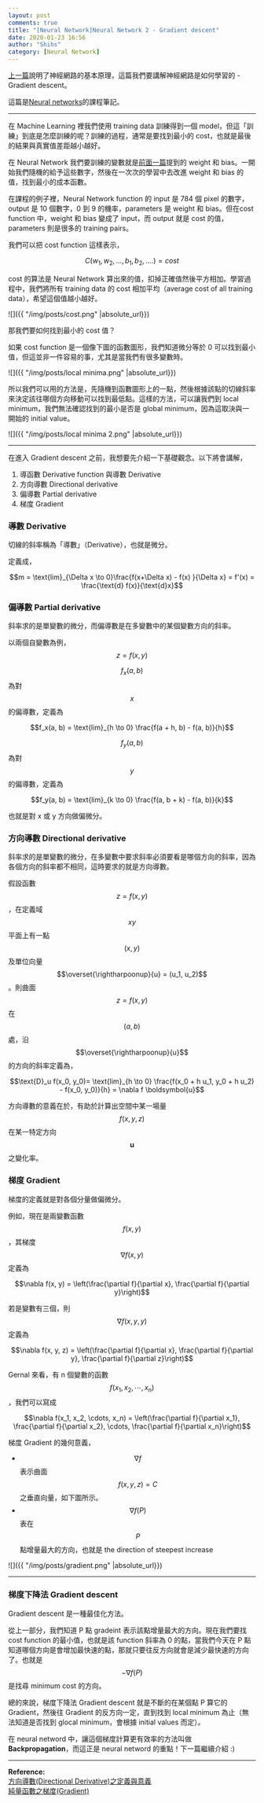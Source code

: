 ```yaml
---
layout: post
comments: true
title: "[Neural Network]Neural Network 2 - Gradient descent"
date: 2020-01-23 16:56
author: "Shihs"
category: [Neural Network]
---
```


[上一篇](https://shihs.github.io/blog/neural%20network/2020/01/22/Neural-Network-Neural-Network/)說明了神經網路的基本原理，這篇我們要講解神經網路是如何學習的 - Gradient descent。


這篇是[Neural networks](https://www.youtube.com/watch?v=IHZwWFHWa-w&list=PLZHQObOWTQDNU6R1_67000Dx_ZCJB-3pi&index=2)的課程筆記。

***

在 Machine Learning 裡我們使用 training data 訓練得到一個 model，但這「訓練」到底是怎麼訓練的呢？訓練的過程，通常是要找到最小的 cost，也就是最後的結果與真實值差距越小越好。

在 Neural Network 我們要訓練的變數就是[前面一篇](https://shihs.github.io/blog/neural%20network/2020/01/22/Neural-Network-Neural-Network/)提到的 weight 和 bias。一開始我們隨機的給予這些數字，然後在一次次的學習中去改進 weight 和 bias 的值，找到最小的成本函數。

在課程的例子裡，Neural Network function 的 input 是 784 個 pixel 的數字，output 是 10 個數字，0 到 9 的機率，parameters 是 weight 和 bias。但在cost function 中，weight 和 bias 變成了 input，而 output 就是 cost 的值，parameters 則是很多的 training pairs。

我們可以把 cost function 這樣表示， 

$$C(w_1, w_2,..., b_1, b_2, ....) = cost$$

cost 的算法是 Neural Network 算出來的值，扣掉正確值然後平方相加。學習過程中，我們將所有 training data 的 cost 相加平均（average cost of all training data），希望這個值越小越好。

![]({{ "/img/posts/cost.png" |absolute_url}})

那我們要如何找到最小的 cost 值？

如果 cost function 是一個像下圖的函數圖形，我們知道微分等於 0 可以找到最小值，但這並非一件容易的事，尤其是當我們有很多變數時。

![]({{ "/img/posts/local minima.png" |absolute_url}})

所以我們可以用的方法是，先隨機到函數圖形上的一點，然後根據該點的切線斜率來決定該往哪個方向移動可以找到最低點。這樣的方法，可以讓我們到 local minimum，我們無法確認找到的最小是否是 global minimum，因為這取決與一開始的 initial value。


![]({{ "/img/posts/local minima 2.png" |absolute_url}})


***

在進入 Gradient descent 之前，我想要先介紹一下基礎觀念。以下將會講解，

1. 導函數 Derivative function 與導數 Derivative
2. 方向導數 Directional derivative
3. 偏導數 Partial derivative
4. 梯度 Gradient

### 導數 Derivative

切線的斜率稱為「導數」（Derivative），也就是微分。

定義成，

$$m = \text{lim}_{\Delta x \to 0}\frac{f(x+\Delta x) - f(x) }{\Delta x} = f'(x) = \frac{\text{d} f(x)}{\text{d}x}$$



### 偏導數 Partial derivative

斜率求的是單變數的微分，而偏導數是在多變數中的某個變數方向的斜率。

以兩個自變數為例， $$z = f(x, y)$$

$$f_x(a, b)$$ 為對 $$x$$ 的偏導數，定義為 

$$f_x(a, b) = \text{lim}_{h \to 0} \frac{f(a + h, b) - f(a, b)}{h}$$


$$f_y(a, b)$$ 為對 $$y$$ 的偏導數，定義為 

$$f_y(a, b) = \text{lim}_{k \to 0} \frac{f(a, b + k) - f(a, b)}{k}$$


也就是對 x 或 y 方向做偏微分。


### 方向導數 Directional derivative

斜率求的是單變數的微分，在多變數中要求斜率必須要看是哪個方向的斜率，因為各個方向的斜率都不相同，這時要求的就是方向導數。


假設函數 $$z = f(x, y)$$，在定義域 $$xy$$ 平面上有一點 $$(x, y)$$ 及單位向量 $$\overset{\rightharpoonup}{u} = (u_1, u_2)$$。則曲面 $$z = f(x, y)$$ 在 $$(a, b)$$ 處，沿 $$\overset{\rightharpoonup}{u}$$ 的方向的斜率定義為，

$$\text{D}_u f(x_0, y_0)= \text{lim}_{h \to 0} \frac{f(x_0 + h u_1, y_0 + h u_2) - f(x_0, y_0)}{h} = \nabla f \boldsymbol{u}$$

方向導數的意義在於，有助於計算出空間中某一場量 $$f(x, y, z)$$ 在某一特定方向 $$\boldsymbol{u}$$ 之變化率。





### 梯度 Gradient

梯度的定義就是對各個分量做偏微分。

例如，現在是兩變數函數 $$f(x, y)$$，其梯度 $$\nabla f(x, y)$$ 定義為

$$\nabla f(x, y) = \left(\frac{\partial f}{\partial x}, \frac{\partial f}{\partial y}\right)$$


若是變數有三個，則 $$\nabla f(x, y, y)$$ 定義為

$$\nabla f(x, y, z) = \left(\frac{\partial f}{\partial x}, \frac{\partial f}{\partial y}, \frac{\partial f}{\partial z}\right)$$


Gernal 來看，有 n 個變數的函數 $$f(x_1, x_2, \cdots, x_n)$$，我們可以寫成 

$$\nabla f(x_1, x_2, \cdots, x_n) = \left(\frac{\partial f}{\partial x_1}, \frac{\partial f}{\partial x_2}, \cdots, \frac{\partial f}{\partial x_n}\right)$$


梯度 Gradient 的幾何意義，
- $$\nabla f$$ 表示曲面 $$f(x, y, z) = C$$ 之垂直向量，如下圖所示。
- $$\nabla f(P)$$ 表在 $$P$$ 點增量最大的方向，也就是 the direction of steepest increase


![]({{ "/img/posts/gradient.png" |absolute_url}})

***

### 梯度下降法 Gradient descent

Gradient descent 是一種最佳化方法。

從上一部分，我們知道 P 點 gradeint 表示該點增量最大的方向。現在我們要找 cost function 的最小值，也就是該 function 斜率為 0 的點，當我們今天在 P 點知道哪個方向是會增加最快速的點，那就只要往反方向就會是減少最快速的方向了。也就是 $$-\nabla f(P)$$ 是找尋 minimum cost 的方向。

總的來說，梯度下降法 Gradient descent 就是不斷的在某個點 P 算它的 Gradient，然後往 Gradient 的反方向一定，直到找到 local minimum 為止（無法知道是否找到 glocal minimum，會根據 initial values 而定）。


在 neural netword 中，讓這個梯度計算更有效率的方法叫做 **Backpropagation**，而這正是 neural netword 的重點！下一篇繼續介紹 :)


***

**Reference:**
<br>
[方向導數(Directional Derivative)之定義與意義](https://ocw.chu.edu.tw/pluginfile.php/827/mod_resource/content/33/Summary_227.pdf)
<br>
[純量函數之梯度(Gradient)](https://ocw.chu.edu.tw/pluginfile.php/826/mod_resource/content/31/Summary_226.pdf)

